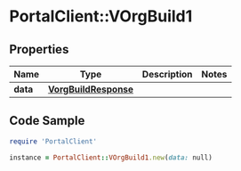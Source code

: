 # PortalClient::VOrgBuild1

## Properties

Name | Type | Description | Notes
------------ | ------------- | ------------- | -------------
**data** | [**VorgBuildResponse**](VorgBuildResponse.md) |  | 

## Code Sample

```ruby
require 'PortalClient'

instance = PortalClient::VOrgBuild1.new(data: null)
```


